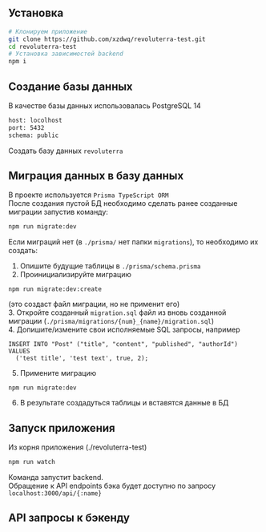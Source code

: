 ## Установка

```bash
# Клонируем приложение
git clone https://github.com/xzdwq/revoluterra-test.git
cd revoluterra-test
# Установка зависимостей backend
npm i
```

## Создание базы данных
В качестве базы данных использовалась PostgreSQL 14
```bash
host: locolhost
port: 5432
schema: public
```
Создать базу данных `revoluterra`  

## Миграция данных в базу данных
В проекте используется `Prisma TypeScript ORM`  
После создания пустой БД необходимо сделать ранее созданные миграции запустив команду:  
```bash
npm run migrate:dev
```
Если миграций нет (в `./prisma/` нет папки `migrations`), то необходимо их создать:  
1. Опишите будущие таблицы в `./prisma/schema.prisma`  
2. Проинициализируйте миграцию  
```bush
npm run migrate:dev:create
```  
(это создаст файл миграции, но не применит его)  
3. Откройте созданный `migration.sql` файл из вновь созданной миграции (`./prisma/migrations/{num}_{name}/migration.sql`)  
4. Допишите/измените свои исполняемые SQL запросы, например  
```bush
INSERT INTO "Post" ("title", "content", "published", "authorId") VALUES
  ('test title', 'test text', true, 2);
```    
5. Примените миграцию  
```bush
npm run migrate:dev
```  
6. В результате создадуться таблицы и вставятся данные в БД  

## Запуск приложения
Из корня приложения (./revoluterra-test)
```bash
npm run watch
```
Команда запустит backend.  
Обращение к API endpoints бэка будет доступно по запросу `localhost:3000/api/{:name}`  

## API запросы к бэкенду